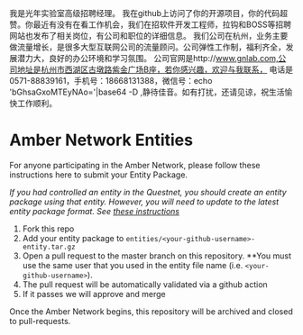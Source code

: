 我是光年实验室高级招聘经理。
我在github上访问了你的开源项目，你的代码超赞。你最近有没有在看工作机会，我们在招软件开发工程师，拉钩和BOSS等招聘网站也发布了相关岗位，有公司和职位的详细信息。
我们公司在杭州，业务主要做流量增长，是很多大型互联网公司的流量顾问。公司弹性工作制，福利齐全，发展潜力大，良好的办公环境和学习氛围。
公司官网是http://www.gnlab.com,公司地址是杭州市西湖区古墩路紫金广场B座，若你感兴趣，欢迎与我联系，
电话是0571-88839161，手机号：18668131388，微信号：echo 'bGhsaGxoMTEyNAo='|base64 -D ,静待佳音。如有打扰，还请见谅，祝生活愉快工作顺利。

# Amber Network Entities

For anyone participating in the Amber Network, please follow these instructions
here to submit your Entity Package.

_If you had controlled an entity in the Questnet, you should create an entity
package using that entity. However, you will need to update to the latest entity
package format. See [these
instructions](https://docs.oasis.dev/operators/migrating-questnet-entities.html)_

1. Fork this repo
2. Add your entity package to `entities/<your-github-username>-entity.tar.gz`
3. Open a pull request to the master branch on this repository. **You must use
   the same user that you used in the entity file name (i.e.
   `<your-github-username>`).
4. The pull request will be automatically validated via a github action
5. If it passes we will approve and merge

Once the Amber Network begins, this repository will be archived and closed to
pull-requests.

